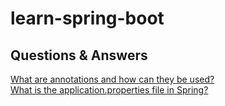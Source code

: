 # learn-spring-boot


## Questions & Answers
[What are annotations and how can they be used?](https://github.com/yuelchen/learn-spring-boot/blob/main/docs/annotations.md)  
[What is the application.properties file in Spring?](https://github.com/yuelchen/learn-spring-boot/blob/main/docs/application-properties.md)  
